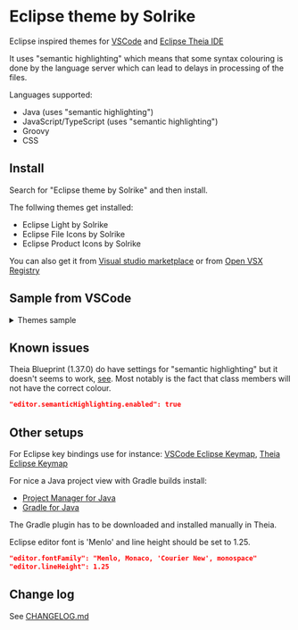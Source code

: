 # Eclipse theme by Solrike

Eclipse inspired themes for [VSCode](https://code.visualstudio.com "VSCode")  and [Eclipse Theia IDE](https://theia-ide.org "Theia")



It uses "semantic highlighting" which means that some syntax colouring is done by the language server which can lead to delays in processing of the files.

Languages supported:
* Java (uses "semantic highlighting")
* JavaScript/TypeScript (uses "semantic highlighting")
* Groovy
* CSS


## Install

Search for "Eclipse theme by Solrike" and then install.

The follwing themes get installed:
* Eclipse Light by Solrike
* Eclipse File Icons by Solrike
* Eclipse Product Icons by Solrike

You can also get it from [Visual studio marketplace](https://marketplace.visualstudio.com/items?itemName=solrike.eclipse-theme-by-solrike "marketplace")
or from [Open VSX Registry](https://open-vsx.org/extension/solrike/eclipse-theme-by-solrike "Open VSX Registry")

## Sample from VSCode

<details>
<summary>Themes sample</summary>
  <img src="https://raw.githubusercontent.com/Lucas3oo/eclipse-theme-by-solrike/main/assets/vscode-screenshot.png" name="screenshot">
</details>


## Known issues

Theia Blueprint (1.37.0) do have settings for "semantic highlighting" but it doesn't seems to work, [see](https://github.com/eclipse-theia/theia/issues/10428). Most notably is the fact that class members will not have the correct colour.

```json
"editor.semanticHighlighting.enabled": true
```

## Other setups

For Eclipse key bindings use for instance: [VSCode Eclipse Keymap](https://marketplace.visualstudio.com/items?itemName=alphabotsec.vscode-eclipse-keybindings "Eclipse Keymap"),
[Theia Eclipse Keymap](https://open-vsx.org/extension/alphabotsec/vscode-eclipse-keybindings "Eclipse Keymap")

For nice a Java project view with Gradle builds install:
* [Project Manager for Java](https://marketplace.visualstudio.com/items?itemName=vscjava.vscode-java-dependency)
* [Gradle for Java](https://marketplace.visualstudio.com/items?itemName=vscjava.vscode-gradle)

The Gradle plugin has to be downloaded and installed manually in Theia.

Eclipse editor font is 'Menlo' and line height should be set to 1.25.

```json
"editor.fontFamily": "Menlo, Monaco, 'Courier New', monospace"
"editor.lineHeight": 1.25
```

## Change log
See [CHANGELOG.md](./CHANGELOG.md)


